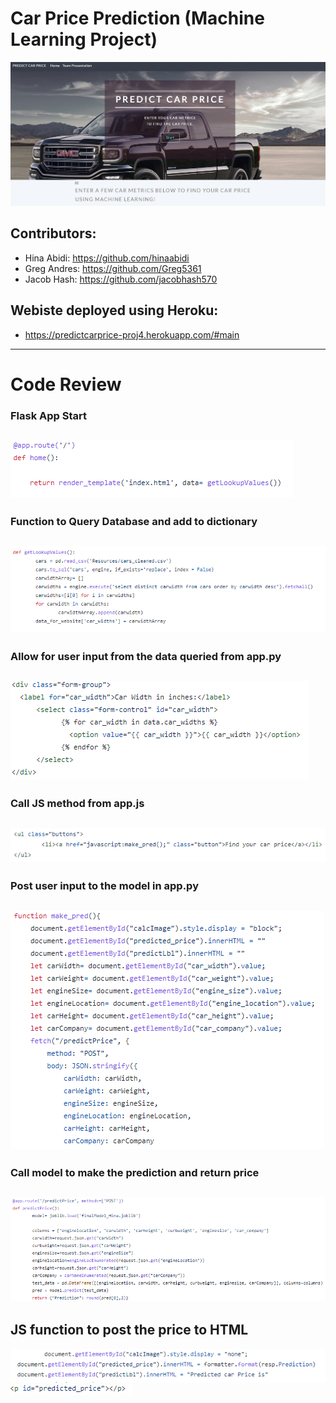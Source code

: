 # Car Price Prediction (Machine Learning Project)

![alt text](https://github.com/jacobhash570/project_4/blob/main/Images/p_image9.png)


## Contributors:

- Hina Abidi: https://github.com/hinaabidi
- Greg Andres: https://github.com/Greg5361
- Jacob Hash: https://github.com/jacobhash570

## Webiste deployed using Heroku: 
 - https://predictcarprice-proj4.herokuapp.com/#main
-----------------------------------------------------------------------------------

# Code Review

### Flask App Start
![alt text](https://github.com/jacobhash570/project_4/blob/main/Images/p_image1.png)
-----------------------------------------------------------------------------------

### Function to Query Database and add to dictionary
![alt text](https://github.com/jacobhash570/project_4/blob/main/Images/p_image2.png)
-----------------------------------------------------------------------------------

### Allow for user input from the data queried from app.py
![alt text](https://github.com/jacobhash570/project_4/blob/main/Images/p_image3.png)
-----------------------------------------------------------------------------------

### Call JS method from app.js
![alt text](https://github.com/jacobhash570/project_4/blob/main/Images/p_image5.png)
-----------------------------------------------------------------------------------

### Post user input to the model in app.py
![alt text](https://github.com/jacobhash570/project_4/blob/main/Images/p_image4.png)
-----------------------------------------------------------------------------------

### Call model to make the prediction and return price
![alt text](https://github.com/jacobhash570/project_4/blob/main/Images/p_image6.png)
-----------------------------------------------------------------------------------

## JS function to post the price to HTML
![alt text](https://github.com/jacobhash570/project_4/blob/main/Images/p_image7.png)
![alt text](https://github.com/jacobhash570/project_4/blob/main/Images/p_image8.png)

